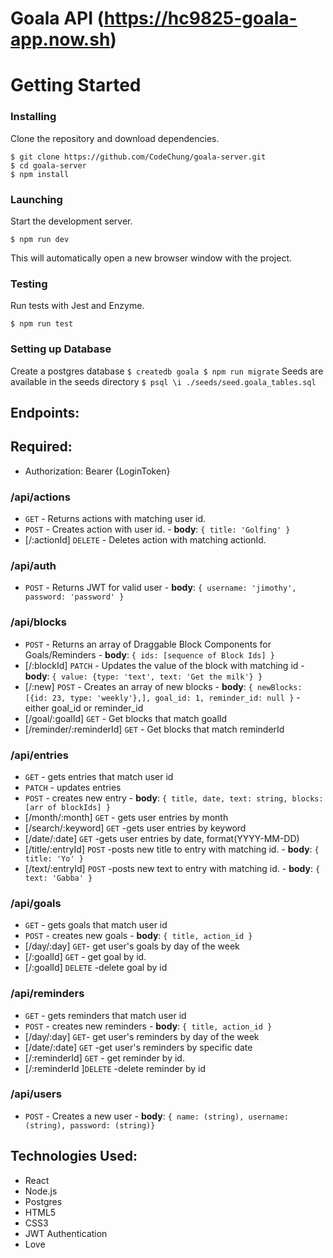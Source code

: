 # Goala API (https://hc9825-goala-app.now.sh)
# Getting Started

### Installing

Clone the repository and download dependencies.

```
$ git clone https://github.com/CodeChung/goala-server.git
$ cd goala-server
$ npm install

```

### Launching

Start the development server.

```
$ npm run dev

```

This will automatically open a new browser window with the project.

### Testing

Run tests with Jest and Enzyme.

```
$ npm run test
```

### Setting up Database

Create a postgres database
`
$ createdb goala
$ npm run migrate
`
Seeds are available in the seeds directory
`
$ psql \i ./seeds/seed.goala_tables.sql
`

## Endpoints:
## Required:
- Authorization: Bearer {LoginToken}
### /api/actions
- `GET` - Returns actions with matching user id.
- `POST` - Creates action with user id.
        - **body**: `{ title: 'Golfing' }`
- [/:actionId] `DELETE` - Deletes action with matching actionId.
### /api/auth
- `POST` - Returns JWT for valid user
        - **body**: `{ username: 'jimothy', password: 'password' }`
### /api/blocks
- `POST` - Returns an array of Draggable Block Components for Goals/Reminders
        - **body**: `{ ids: [sequence of Block Ids] }`
- [/:blockId] `PATCH` - Updates the value of the block with matching id
        - **body**: `{ value: {type: 'text', text: 'Get the milk'} }`
- [/:new] `POST` - Creates an array of new blocks
        - **body**: `{ newBlocks: [{id: 23, type: 'weekly'},], goal_id: 1, reminder_id: null }`
        - either goal_id or reminder_id
- [/goal/:goalId] `GET` - Get blocks that match goalId
- [/reminder/:reminderId] `GET` - Get blocks that match reminderId
### /api/entries
- `GET` - gets entries that match user id
- `PATCH` - updates entries
- `POST` - creates new entry
        - **body**: `{ title, date, text: string, blocks: [arr of blockIds] }` 
- [/month/:month] `GET` - gets user entries by month
- [/search/:keyword] `GET` -gets user entries by keyword
- [/date/:date] `GET` -gets user entries by date, format(YYYY-MM-DD)
- [/title/:entryId] `POST` -posts new title to entry with matching id.
        - **body**: `{ title: 'Yo' }`
- [/text/:entryId] `POST` -posts new text to entry with matching id.
        - **body**: `{ text: 'Gabba' }` 
### /api/goals
- `GET` - gets goals that match user id
- `POST` - creates new goals
        - **body**: `{ title, action_id }` 
- [/day/:day] `GET`- get user's goals by day of the week
- [/:goalId] `GET` - get goal by id.
- [/:goalId] `DELETE` -delete goal by id
### /api/reminders
- `GET` - gets reminders that match user id
- `POST` - creates new reminders
        - **body**: `{ title, action_id }` 
- [/day/:day] `GET`- get user's reminders by day of the week
- [/date/:date] `GET` -get user's reminders by specific date
- [/:reminderId] `GET` - get reminder by id.
- [/:reminderId ]`DELETE` -delete reminder by id
### /api/users
- `POST` - Creates a new user
        - **body**: `{ name: (string), username: (string), password: (string)}`

## Technologies Used:
* React
* Node.js
* Postgres
* HTML5
* CSS3
* JWT Authentication
* Love
